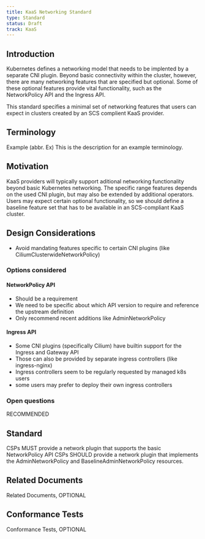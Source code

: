```yaml
---
title: KaaS Networking Standard
type: Standard
status: Draft
track: KaaS
---
```


## Introduction

Kubernetes defines a networking model that needs to be implented by a separate CNI plugin.
Beyond basic connectivity within the cluster, however, there are many networking features that are specified but optional.
Some of these optional features provide vital functionality, such as the NetworkPolicy API and the Ingress API.

This standard specifies a minimal set of networking features that users can expect in clusters created by an SCS complient KaaS provider.

## Terminology

Example (abbr. Ex)
  This is the description for an example terminology.

## Motivation

KaaS providers will typically support aditional networking functionality beyond basic Kubernetes networking.
The specific range features depends on the used CNI plugin, but may also be extended by additional operators.
Users may expect certain optional functionality, so we should define a baseline feature set that has to be available in an SCS-compliant KaaS cluster.

## Design Considerations

- Avoid mandating features specific to certain CNI plugins (like CiliumClusterwideNetworkPolicy)

### Options considered

#### NetworkPolicy API

- Should be a requirement
- We need to be specific about which API version to require and reference the upstream definition
- Only recommend recent additions like AdminNetworkPolicy

#### Ingress API

- Some CNI plugins (specifically Cilium) have builtin support for the Ingress and Gateway API
- Those can also be provided by separate ingress controllers (like ingress-nginx)
- Ingress controllers seem to be regularly requested by managed k8s users
- some users may prefer to deploy their own ingress controllers

### Open questions

RECOMMENDED

## Standard

CSPs MUST provide a network plugin that supports the basic NetworkPolicy API
CSPs SHOULD provide a network plugin that implements the AdminNetworkPolicy and BaselineAdminNetworkPolicy resources.

## Related Documents

Related Documents, OPTIONAL

## Conformance Tests

Conformance Tests, OPTIONAL
